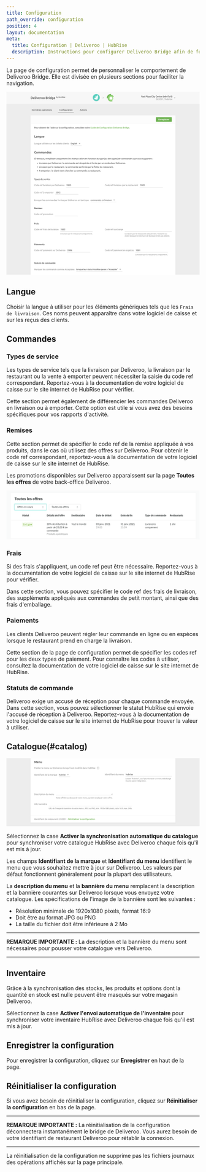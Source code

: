 ```yaml
---
title: Configuration
path_override: configuration
position: 4
layout: documentation
meta:
  title: Configuration | Deliveroo | HubRise
  description: Instructions pour configurer Deliveroo Bridge afin de fonctionner parfaitement avec Deliveroo et votre EPOS ou d'autres applications connectées à HubRise. La connexion s'effectue simplement.
---
```


La page de configuration permet de personnaliser le comportement de Deliveroo Bridge. Elle est divisée en plusieurs sections pour faciliter la navigation.

![Page de configuration de Deliveroo Bridge](./images/014-configuration-page-cropped.png)

## Langue

Choisir la langue à utiliser pour les éléments génériques tels que les `Frais de livraison`. Ces noms peuvent apparaître dans votre logiciel de caisse et sur les reçus des clients.

## Commandes

### Types de service

Les types de service tels que la livraison par Deliveroo, la livraison par le restaurant ou la vente à emporter peuvent nécessiter la saisie du code ref correspondant. Reportez-vous à la documentation de votre logiciel de caisse sur le site internet de HubRise pour vérifier.

Cette section permet également de différencier les commandes Deliveroo en livraison ou à emporter. Cette option est utile si vous avez des besoins spécifiques pour vos rapports d'activité.

### Remises

Cette section permet de spécifier le code ref de la remise appliquée à vos produits, dans le cas où utilisez des offres sur Deliveroo. Pour obtenir le code ref correspondant, reportez-vous à la documentation de votre logiciel de caisse sur le site internet de HubRise.

Les promotions disponibles sur Deliveroo apparaissent sur la page **Toutes les offres** de votre back-office Deliveroo.

![Exemple de la page avec toutes les offres dans le back-office de Deliveroo](./images/013-deliveroo-offer.png)

### Frais

Si des frais s'appliquent, un code ref peut être nécessaire. Reportez-vous à la documentation de votre logiciel de caisse sur le site internet de HubRise pour vérifier.

Dans cette section, vous pouvez spécifier le code ref des frais de livraison, des suppléments appliqués aux commandes de petit montant, ainsi que des frais d'emballage.

### Paiements

Les clients Deliveroo peuvent régler leur commande en ligne ou en espèces lorsque le restaurant prend en charge la livraison.

Cette section de la page de configuration permet de spécifier les codes ref pour les deux types de paiement. Pour connaître les codes à utiliser, consultez la documentation de votre logiciel de caisse sur le site internet de HubRise.

### Statuts de commande

Deliveroo exige un accusé de réception pour chaque commande envoyée. Dans cette section, vous pouvez sélectionner le statut HubRise qui envoie l'accusé de réception à Deliveroo. Reportez-vous à la documentation de votre logiciel de caisse sur le site internet de HubRise pour trouver la valeur à utiliser.

## Catalogue(#catalog)

![Page de configuration de Deliveroo Bridge, section Catalogue](./images/015-configuration-page-menu.png)

Sélectionnez la case **Activer la synchronisation automatique du catalogue** pour synchroniser votre catalogue HubRise avec Deliveroo chaque fois qu'il est mis à jour.

Les champs **Identifiant de la marque** et **Identifiant du menu** identifient le menu que vous souhaitez mettre à jour sur Deliveroo. Les valeurs par défaut fonctionnent généralement pour la plupart des utilisateurs.

La **description du menu** et la **bannière du menu** remplacent la description et la bannière courantes sur Deliveroo lorsque vous envoyez votre catalogue. Les spécifications de l'image de la bannière sont les suivantes :

- Résolution minimale de 1920x1080 pixels, format 16:9
- Doit être au format JPG ou PNG
- La taille du fichier doit être inférieure à 2 Mo

---

**REMARQUE IMPORTANTE :** La description et la bannière du menu sont nécessaires pour pousser votre catalogue vers Deliveroo.

---

## Inventaire

Grâce à la synchronisation des stocks, les produits et options dont la quantité en stock est nulle peuvent être masqués sur votre magasin Deliveroo.

Sélectionnez la case **Activer l'envoi automatique de l'inventaire** pour synchroniser votre inventaire HubRise avec Deliveroo chaque fois qu'il est mis à jour.

## Enregistrer la configuration

Pour enregistrer la configuration, cliquez sur **Enregistrer** en haut de la page.

## Réinitialiser la configuration

Si vous avez besoin de réinitialiser la configuration, cliquez sur **Réinitialiser la configuration** en bas de la page.

---

**REMARQUE IMPORTANTE :** La réinitialisation de la configuration déconnectera instantanément le bridge de Deliveroo. Vous aurez besoin de votre identifiant de restaurant Deliveroo pour rétablir la connexion.

---

La réinitialisation de la configuration ne supprime pas les fichiers journaux des opérations affichés sur la page principale.
